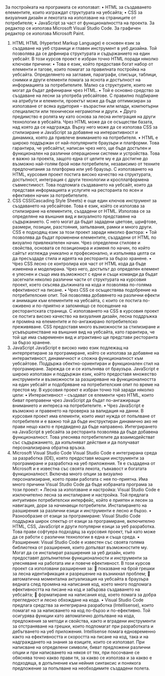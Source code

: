 За постройката на програмата се използват: 
•	HTML за създаването елементите, които изграждат структурата на уебсайта;
•	CSS за визуалния дизайн и лекотата на използване на страниците от потребителя;
•	JavaScript за част от функционалността на проекта.
За редактор се използва Microsoft Visual Studio Code.
За графичен редактор се използва Microsoft Paint.
1. HTML
HTML (Hypertext Markup Language) е основен език за създаване на уеб страници и главен инструмент в уеб дизайна. Той позволява да се дефинира структурата и съдържанието на един уебсайт. В този курсов проект е избран точно HTML поради няколко ключови причини:
•	Това е език, който предоставя богат набор от елементи и тагове, които помагат за правилната постройка на уебсайта. Определянето на заглавия, параграфи, списъци, таблици, снимки и други елементи помага за яснота и достъпност на информацията за потребителите. Малко са структурите, които не могат да бъдат дефинирани чрез HTML.
•	Той е основно средство за създаване на лесни за употреба уебсайтове. С правилно подбиране на атрибути и елементи, проектът може да бъде оптимизиран за използване от всяка аудитория – възрастни или млади, компютърни специалисти или технически неграмотни и други.
•	Друго предимство е ролята му като основа за лесна интеграция на други технологии в уебсайта. Чрез HTML може да се осъществи базата, над която да се надгражда. Върху него може да се използва CSS за стилизиране и JavaScript за добавяне на интерактивност и динамика, която да привлече вниманието на потребителя.
•	HTML е широко поддържан от най-популярните браузъри и платформи. Това гарантира, че уебсайтът, написан чрез него, ще бъде достъпен и функционален на различни операционни системи и устройства. Това е важно за проекта, защото една от целите му е да достигне до възможно най-голям брой нови потребители, независимо от техните предпочитания за платформа или уеб браузър.
С използването на HTML, курсовия проект постига високо качество на структурата, достъпност, интеграция с други технологии и кросплатформена съвместимост. Това подпомага създаването на уебсайт, които да представя информацията и услугите на ресторанта по ясен и ефективен начин за потребителите.
2. CSS
CSS(Cascading Style Sheets) е още един ключов инструмент за създаването на уебсайтове. Това е език, който се използва за стилизиране на елементите, създадени от HTML. Използва се  за определяне на външния вид и визуалното представяне на съдържанието. С него могат да бъдат зададени цветове, шрифтове, размери, позиции, разстояния, запълвания, рамки и много други.
CSS е подходящ език за този проект заради няколко фактора:
•	Той позволява да бъдат променени елементите, създадени от HTML по визуално привлекателен начин. Чрез определени стилове и свойства, основата се позиционира и изменя по начин, по който сайтът изглежда уникално и професионално, и изпълнява целта си да пресъздаде стила и идеята на ресторанта за бързо хранене.
•	Чрез CSS лесно се контролира коя част от HTML кода да бъде изменена и моделирана. Чрез него, достъпът до определен елемент е улеснен и също има възможност с едни и същи команди да бъдат засегнати няколко различни части от структурата на курсовия проект, което скъсява дължината на кода и позволява по-голяма ефективност на писане.
•	Чрез CSS се осъществява подобрение на потребителския опит. Той позволява добавянето на различни ефекти и анимации към елементите на уебсайта, с които се постига по-оживено и по-приятно и запомнящо се посещение на ресторантската страница.
С използването на CSS в курсовия проект се постига високо качество на визуалния дизайн, лесна поддръжка и промяна на елементите и по-ангажирано потребителско преживяване. CSS предоставя много възможности за стилизиране и усъвършенстване на външния вид на уебсайта, като гарантира, че той ще има съвременен вид и атрактивно ще представи ресторанта за бързо хранене. 
3. JavaScript
JavaScript е високо ниво език подлежащ на интерпретиране за програмиране, който се използва за добавяне на интерактивност, динамичност и сложна функционалност към уебсайтове. Поддържа обектно-ориентиран и функционален стил на програмиране. Зарежда се и се изпълнява от браузъра.
JavaScript е широко използван и поддържан език, който предоставя множество инструменти и възможности за разширяване на функционалността на един уебсайт и подобряване на потребителския опит по време на престоя му.
В курсовия проект е избран точно той заради няколко цели:
•	Интерактивност – създават се елементи чрез HTML, които биват преправени чрез JavaScript да бъдат по-ангажиращи вниманието и интереса на потребителите.
•	Чрез JavaScript е възможно и правенето на проверка за валидация на данни. В курсовия проект има елементи, които имат нужда от попълване от потребителя и е важно той да бъде инструктиран динамично ако не прави нещо както е предвидено да бъде направено.
Интегрирането на JavaScript в уебсайта за ресторанта позволява да бъде добавена функционалност. Това улеснява потребителите да взаимодействат със съдържанието, да изпълняват действия и да получават персонализирана обратна връзка.
4. Microsoft Visual Studio Code
Visual Studio Code е интегрирана среда за разработка (IDE), която предоставя мощни инструменти за програмиране и разработка на уеб приложения. Тя е създадена от Microsoft и е известна със своята лекота, гъвкавост и богатата функционалност. Включва много опции за визуално персонализиране, което прави работата с нея по-приятна.
Има много причини Visual Studio Code да бъде избраната програма за този проект:
•	Лесна за използване и настройка: Visual Studio Code е изключително лесна за инсталиране и настройка. Той предлага интуитивен потребителски интерфейс, който е приятен и лесен за навигация, дори за начинаещи потребители. Инсталирането на разширения за различни езици и инструменти е лесно и бързо.
•	Разнообразие от езици за програмиране: Visual Studio Code поддържа широк спектър от езици за програмиране, включително HTML, CSS, JavaScript и други популярни езици за уеб разработка. Това прави софтуера подходящ за курсовия проект, тъй като може да се работи с различни технологии в една и съща среда.
•	Разширения: Visual Studio Code е известен със своята голяма библиотека от разширения, които допълват възможностите му. Могат да се инсталират разширения за уеб дизайн, които предоставят допълнителни функционалности и инструменти за улесняване на работата им и повече ефективност. В този курсов проект са използвани разширения за: 
	показване на брой грешки за лесна идентификация и разрешение на възникнал проблем;
	автоматична моментална актуализация на уебсайта в браузъра веднага след промяна на написания код, което много подпомага ефективността на писане на код и забързва създаването на уебсайта;
	форматиране на написания код, което помага за добра прегледност и лесно обхождане на кода.
•	Visual Studio Code предлага средства за интегрирана разработка (Intellisense), които помагат на за написването на код по-бързо и по-ефективно. Той осигурява функции като автоматично допълване на кода, предложения за методи и свойства, както и вградени инструменти за отстраняване на грешки, които подпомагат при разработката и дебъгването на уеб приложения. Intellisense помага едновременно както на ефективността и скоростта на писане на код, така и на надграждането на знания за езиците, които се използват. При написване на определени символи, биват предложени различни опции и при написването на някоя от тях, при посочване се обяснява точно какво прави тя, за какво се използва и за какво е подходяща, в допълнение към нейния синтаксис и понякога предложение за попълване на необходимите създадени полета.
